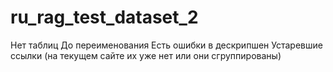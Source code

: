 # ru_rag_test_dataset_2


Нет таблиц
До переименования
Есть ошибки в дескрипшен
Устаревшие ссылки (на текущем сайте их уже нет или они сгруппированы)